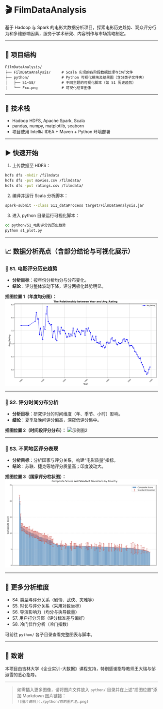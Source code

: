 
# 🎬 FilmDataAnalysis

基于 Hadoop 与 Spark 的电影大数据分析项目，探索电影历史趋势、观众评分行为和多维影响因素，服务于学术研究、内容制作与市场策略制定。

---

## 📁 项目结构

```
FilmDataAnalysis/
├── FilmDataAnalysis/     # Scala 实现的各阶段数据处理与分析文件
├── python/               # Python 可视化模块及结果图（含分类子文件夹）
│   ├── S1~S8/            # 不同主题的可视化脚本（如 S1 历史趋势）
│   └── Fxx.png           # 可视化结果图像
```

---

## 🚀 技术栈

- Hadoop HDFS, Apache Spark, Scala
- pandas, numpy, matplotlib, seaborn
- 项目使用 IntelliJ IDEA + Maven + Python 环境部署

---

## ▶️ 快速开始

1. 上传数据至 HDFS：

```bash
hdfs dfs -mkdir /filmdata
hdfs dfs -put movies.csv /filmdata/
hdfs dfs -put ratings.csv /filmdata/
```

2. 编译并运行 Scala 分析脚本：

```bash
spark-submit --class S11_dataProcess target/FilmDataAnalysis.jar
```

3. 进入 python 目录运行可视化脚本：

```bash
cd python/S1_电影评分的历史趋势
python s1_plot.py
```

---

## 📈 数据分析亮点（含部分结论与可视化展示）

### 📌 S1. 电影评分历史趋势

- **分析目标**：按年份分析均分与分布变化。
- **结论**：评分整体波动下降，评分两极化趋势明显。

**插图位置 1（年度均分图）：**
![示例图1](./python/F11.png)

---

### 📌 S2. 评分时间分布分析

- **分析目标**：研究评分的时间维度（年、季节、小时）影响。
- **结论**：夏季及晚间评分偏高，深夜低评分集中。

**插图位置 2（时间段评分分布）：**
![示例图2](./python/F27.png)

---

### 📌 S3. 不同地区评分表现

- **分析目标**：分析国家与评分关系，构建“电影质量”指标。
- **结论**：苏联、捷克等地评分质量高；印度波动大。

**插图位置 3（国家评分柱状图）：**
![示例图3](./python/F32.png)

---

## 🧠 更多分析维度

- S4. 类型与评分关系（剧情、武侠、灾难等）
- S5. 时长与评分关系（采用对数坐标）
- S6. 导演影响力（均分与执导数量）
- S7. 用户打分习惯（评分标准差与偏好）
- S8. 冷门佳作分析（冷门指数）

可前往 `python/` 各子目录查看完整图表与脚本。

---

## 📜 致谢

本项目由吉林大学《企业实训-大数据》课程支持，特别感谢指导教师王大瑞与邹淑雪的悉心指导。

---

> 如需插入更多图像，请将图片文件放入 `python/` 目录并在上述“插图位置”添加 Markdown 图片链接：  
> `![图片说明](./python/你的图片名.png)`
